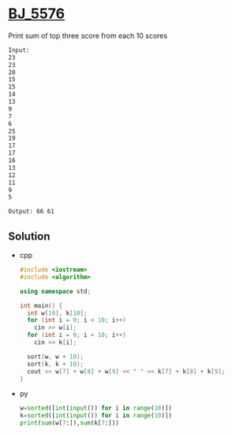 # [BJ_5576](https://acmicpc.net/problem/5576)

Print sum of top three score from each 10 scores

```txt
Input:
23
23
20
15
15
14
13
9
7
6
25
19
17
17
16
13
12
11
9
5

Output: 66 61
```

## Solution

* cpp

  ```cpp
  #include <iostream>
  #include <algorithm>

  using namespace std;

  int main() {
    int w[10], k[10];
    for (int i = 0; i < 10; i++)
      cin >> w[i];
    for (int i = 0; i < 10; i++)
      cin >> k[i];

    sort(w, w + 10);
    sort(k, k + 10);
    cout << w[7] + w[8] + w[9] << " " << k[7] + k[8] + k[9];
  }
  ```

* py

  ```py
  w=sorted([int(input()) for i in range(10)])
  k=sorted([int(input()) for i in range(10)])
  print(sum(w[7:]),sum(k[7:]))
  ```
